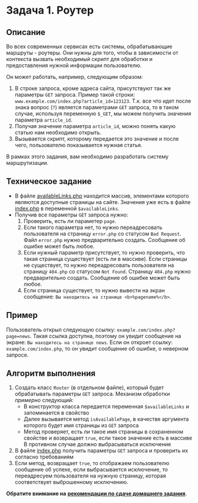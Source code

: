 # Задача 1. Роутер

## Описание
Во всех современных сервисах есть системы, обрабатывающие маршруты - роутеры.
Они нужны для того, чтобы в зависимости от контекста вызвать необходимый скрипт
для обработки и предоставления нужной информации пользователю. 

Он может работать, например, следующим образом:
1. В строке запроса, кроме адреса сайта, присутствуют так же параметры `GET` запроса.
Пример такой строки: `www.example.com/index.php?article_id=123123`.
Т.к. все что идет после знака вопрос (`?`) является параметрами `GET` запроса,
то в таком случае, используя переменную `$_GET`, мы можем получить значения параметра `article_id`.
2. Получая значение параметра `article_id`, можно понять какую статью нам необходимо открыть.
3. Вызывается скрипт, которому передается это значение и после чего, пользователю показывается нужная статья.

В рамках этого задания, вам необходимо разработать систему маршрутизации.

## Техническое задание
* В файле [availableLinks.php](./availableLinks.php) находится массив, элементами которого являются доступные 
страницы на сайте. Значения уже есть в файле [index.php](./index.php) в переменной `$availableLinks`.
* Получив все параметры `GET` запроса нужно:
    1. Проверить, есть ли параметер `page`.
    2. Если такого параметра нет, то нужно переадресовать пользователя на страницу `error.php` со статусом `Bad Request`.
    Файл `error.php` нужно предварительно создать. Сообщение об ошибке может быть любое.
    3. Если нужный параметр присутствует, то нужно проверить, что такая страница существует (есть ли в массиве).
    Если страницы не существует, то нужно переадресовать пользователя на страницу `404.php` со статусом `Not Found`. 
    Страницу `404.php` нужно предварительно создать. Сообщение об ошибке может быть любое.
    4. Если страница существует, то нужно вывести на экран сообщение:
    `Вы находитесь на странице <b>%pagename%</b>`.

## Пример
Пользователь открыл следующую ссылку: `example.com/index.php?page=news`. Такая ссылка доступна, 
поэтому он увидит сообщение на экране: `Вы находитесь на странице news`. Если он откроет ссылку: `example.com/index.php`,
то он увидит сообщение об ошибке, о неверном запросе.

## Алгоритм выполнения
1. Создать класс `Router` (в отдельном файле), который будет обрабатывать параметры `GET` запроса. Механизм обработки *примерно* следующий:
    * В конструктор класса передается переменная `$availableLinks` и запоминается в свойство
    * Далее вызывается метод `isAvailablePage`, в качестве аргумента которого будет имя страницы из `GET` запроса
    * Метод проверяет, есть ли такое имя страницы в сохраненном свойстве и возвращает `true`, если такое значение есть в массиве
    В противном случае должно выбрасываться исключение
2. В файле [index.php](./index.php) получить параметры `GET` запроса и проверить их согласно требованиям
3. Если метод, возвращает `true`, то отображаем пользователю сообщение об успехе, если выбрасывается исключение,
то переадресуем пользователя на нужную страницу, которая соответствует выброшенному исключению.




**Обратите внимание на** [**рекомендации по сдаче домашнего задания**](https://github.com/netology-code/bphp-homeworks/blob/master/0-sharing/homework/README.md).
